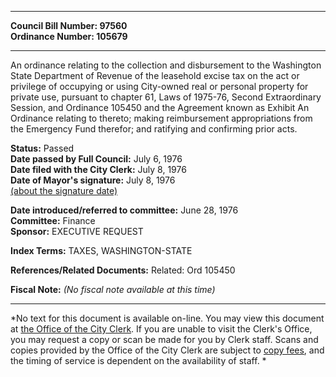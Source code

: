 * * * * *  
  
**Council Bill Number: [](#h0)[](#h2)97560**   
**Ordinance Number: 105679**  
  
* * * * *  
  
An ordinance relating to the collection and disbursement to the Washington State Department of Revenue of the leasehold excise tax on the act or privilege of occupying or using City-owned real or personal property for private use, pursuant to chapter 61, Laws of 1975-76, Second Extraordinary Session, and Ordinance 105450 and the Agreement known as Exhibit An Ordinance relating to thereto; making reimbursement appropriations from the Emergency Fund therefor; and ratifying and confirming prior acts.  
  
**Status:** Passed   
**Date passed by Full Council:** July 6, 1976   
**Date filed with the City Clerk:** July 8, 1976   
**Date of Mayor's signature:** July 8, 1976   
[(about the signature date)](/~public/approvaldate.htm)   
  
  
**Date introduced/referred to committee:** June 28, 1976   
**Committee:** Finance   
**Sponsor:** EXECUTIVE REQUEST   
  
**Index Terms:** TAXES, WASHINGTON-STATE  
  
**References/Related Documents:** Related: Ord 105450  
  
**Fiscal Note:** *(No fiscal note available at this time)*  
  
* * * * *  
  
*No text for this document is available on-line. You may view this document at [the Office of the City Clerk](http://www.seattle.gov/leg/clerk/contactUs.htm). If you are unable to visit the Clerk's Office, you may request a copy or scan be made for you by Clerk staff. Scans and copies provided by the Office of the City Clerk are subject to [copy fees](http://clerk.seattle.gov/~public/clerkfees.htm), and the timing of service is dependent on the availability of staff. *  
  
  
